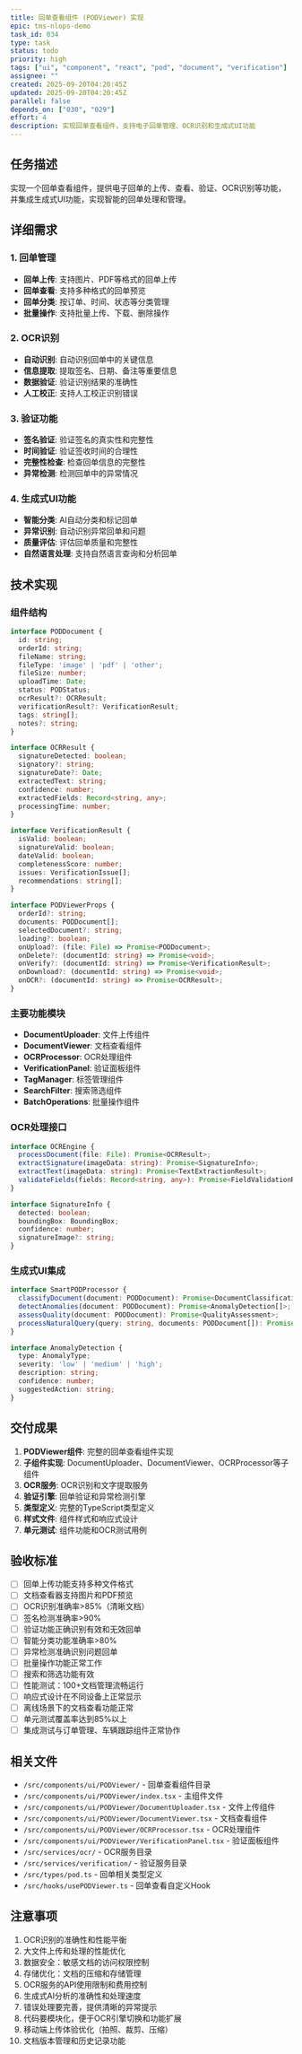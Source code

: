 ```yaml
---
title: 回单查看组件 (PODViewer) 实现
epic: tms-nlops-demo
task_id: 034
type: task
status: todo
priority: high
tags: ["ui", "component", "react", "pod", "document", "verification"]
assignee: ""
created: 2025-09-20T04:20:45Z
updated: 2025-09-20T04:20:45Z
parallel: false
depends_on: ["030", "029"]
effort: 4
description: 实现回单查看组件，支持电子回单管理、OCR识别和生成式UI功能
---
```


## 任务描述

实现一个回单查看组件，提供电子回单的上传、查看、验证、OCR识别等功能，并集成生成式UI功能，实现智能的回单处理和管理。

## 详细需求

### 1. 回单管理
- **回单上传**: 支持图片、PDF等格式的回单上传
- **回单查看**: 支持多种格式的回单预览
- **回单分类**: 按订单、时间、状态等分类管理
- **批量操作**: 支持批量上传、下载、删除操作

### 2. OCR识别
- **自动识别**: 自动识别回单中的关键信息
- **信息提取**: 提取签名、日期、备注等重要信息
- **数据验证**: 验证识别结果的准确性
- **人工校正**: 支持人工校正识别错误

### 3. 验证功能
- **签名验证**: 验证签名的真实性和完整性
- **时间验证**: 验证签收时间的合理性
- **完整性检查**: 检查回单信息的完整性
- **异常检测**: 检测回单中的异常情况

### 4. 生成式UI功能
- **智能分类**: AI自动分类和标记回单
- **异常识别**: 自动识别异常回单和问题
- **质量评估**: 评估回单质量和完整性
- **自然语言处理**: 支持自然语言查询和分析回单

## 技术实现

### 组件结构
```typescript
interface PODDocument {
  id: string;
  orderId: string;
  fileName: string;
  fileType: 'image' | 'pdf' | 'other';
  fileSize: number;
  uploadTime: Date;
  status: PODStatus;
  ocrResult?: OCRResult;
  verificationResult?: VerificationResult;
  tags: string[];
  notes?: string;
}

interface OCRResult {
  signatureDetected: boolean;
  signatory?: string;
  signatureDate?: Date;
  extractedText: string;
  confidence: number;
  extractedFields: Record<string, any>;
  processingTime: number;
}

interface VerificationResult {
  isValid: boolean;
  signatureValid: boolean;
  dateValid: boolean;
  completenessScore: number;
  issues: VerificationIssue[];
  recommendations: string[];
}

interface PODViewerProps {
  orderId?: string;
  documents: PODDocument[];
  selectedDocument?: string;
  loading?: boolean;
  onUpload?: (file: File) => Promise<PODDocument>;
  onDelete?: (documentId: string) => Promise<void>;
  onVerify?: (documentId: string) => Promise<VerificationResult>;
  onDownload?: (documentId: string) => Promise<void>;
  onOCR?: (documentId: string) => Promise<OCRResult>;
}
```

### 主要功能模块
- **DocumentUploader**: 文件上传组件
- **DocumentViewer**: 文档查看组件
- **OCRProcessor**: OCR处理组件
- **VerificationPanel**: 验证面板组件
- **TagManager**: 标签管理组件
- **SearchFilter**: 搜索筛选组件
- **BatchOperations**: 批量操作组件

### OCR处理接口
```typescript
interface OCREngine {
  processDocument(file: File): Promise<OCRResult>;
  extractSignature(imageData: string): Promise<SignatureInfo>;
  extractText(imageData: string): Promise<TextExtractionResult>;
  validateFields(fields: Record<string, any>): Promise<FieldValidationResult>;
}

interface SignatureInfo {
  detected: boolean;
  boundingBox: BoundingBox;
  confidence: number;
  signatureImage?: string;
}
```

### 生成式UI集成
```typescript
interface SmartPODProcessor {
  classifyDocument(document: PODDocument): Promise<DocumentClassification>;
  detectAnomalies(document: PODDocument): Promise<AnomalyDetection[]>;
  assessQuality(document: PODDocument): Promise<QualityAssessment>;
  processNaturalQuery(query: string, documents: PODDocument[]): Promise<QueryResponse>;
}

interface AnomalyDetection {
  type: AnomalyType;
  severity: 'low' | 'medium' | 'high';
  description: string;
  confidence: number;
  suggestedAction: string;
}
```

## 交付成果

1. **PODViewer组件**: 完整的回单查看组件实现
2. **子组件实现**: DocumentUploader、DocumentViewer、OCRProcessor等子组件
3. **OCR服务**: OCR识别和文字提取服务
4. **验证引擎**: 回单验证和异常检测引擎
5. **类型定义**: 完整的TypeScript类型定义
6. **样式文件**: 组件样式和响应式设计
7. **单元测试**: 组件功能和OCR测试用例

## 验收标准

- [ ] 回单上传功能支持多种文件格式
- [ ] 文档查看器支持图片和PDF预览
- [ ] OCR识别准确率>85%（清晰文档）
- [ ] 签名检测准确率>90%
- [ ] 验证功能正确识别有效和无效回单
- [ ] 智能分类功能准确率>80%
- [ ] 异常检测准确识别问题回单
- [ ] 批量操作功能正常工作
- [ ] 搜索和筛选功能有效
- [ ] 性能测试：100+文档管理流畅运行
- [ ] 响应式设计在不同设备上正常显示
- [ ] 离线场景下的文档查看功能正常
- [ ] 单元测试覆盖率达到85%以上
- [ ] 集成测试与订单管理、车辆跟踪组件正常协作

## 相关文件

- `/src/components/ui/PODViewer/` - 回单查看组件目录
- `/src/components/ui/PODViewer/index.tsx` - 主组件文件
- `/src/components/ui/PODViewer/DocumentUploader.tsx` - 文件上传组件
- `/src/components/ui/PODViewer/DocumentViewer.tsx` - 文档查看组件
- `/src/components/ui/PODViewer/OCRProcessor.tsx` - OCR处理组件
- `/src/components/ui/PODViewer/VerificationPanel.tsx` - 验证面板组件
- `/src/services/ocr/` - OCR服务目录
- `/src/services/verification/` - 验证服务目录
- `/src/types/pod.ts` - 回单相关类型定义
- `/src/hooks/usePODViewer.ts` - 回单查看自定义Hook

## 注意事项

1. OCR识别的准确性和性能平衡
2. 大文件上传和处理的性能优化
3. 数据安全：敏感文档的访问权限控制
4. 存储优化：文档的压缩和存储管理
5. OCR服务的API使用限制和费用控制
6. 生成式AI分析的准确性和处理速度
7. 错误处理要完善，提供清晰的异常提示
8. 代码要模块化，便于OCR引擎切换和功能扩展
9. 移动端上传体验优化（拍照、裁剪、压缩）
10. 文档版本管理和历史记录功能